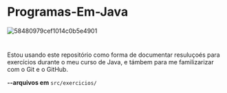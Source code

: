 # Programas-Em-Java 
![58480979cef1014c0b5e4901](https://github.com/joaoCesarV/Programas-Em-Java/assets/148928032/cff1cec0-09ae-450e-be43-de4ea21d6ab7)
# 

  Estou usando este repositório como forma de documentar resuluçoés para exercícios durante o meu curso de Java, e támbem para me familizarizar com o Git e o GitHub. 


**--arquivos em** `src/exercicios/`

